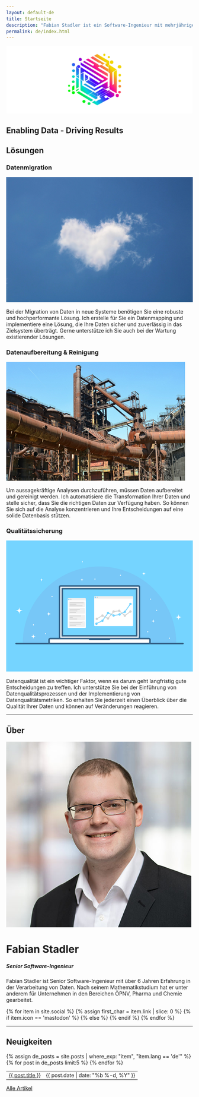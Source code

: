 ```yaml
---
layout: default-de
title: Startseite
description: "Fabian Stadler ist ein Software-Ingenieur mit mehrjähriger Erfahrung in Forschung und Entwicklung. Er ist spezialisiert auf Cloud-Entwicklung und Datenintegration."
permalink: de/index.html
---
```


<section class="index-header">
    <img src="/assets/img/company_logo.jpg" alt="Company logo of Fabian Stadler Solutions">
    <div class="centered"><h2>Enabling Data - Driving Results</h2></div>
</section>

## Lösungen

<div class="home-section">
    <div class="right">
        <h3>Datenmigration</h3>
        <img src="/assets/img/cloud.jpg" alt="Image of a cloud">
        <p>Bei der Migration von Daten in neue Systeme benötigen Sie eine robuste und hochperformante Lösung. Ich erstelle für Sie ein Datenmapping und implementiere eine Lösung, die Ihre Daten sicher und zuverlässig in das Zielsystem überträgt. Gerne unterstütze ich Sie auch bei der Wartung existierender Lösungen.</p>
    </div>
</div>

<div class="home-section">
    <div class="left">
        <h3>Datenaufbereitung & Reinigung</h3>
        <img src="/assets/img/datamining.jpg" alt="Image of a mining site and pipes">
        <p>Um aussagekräftige Analysen durchzuführen, müssen Daten aufbereitet und gereinigt werden. Ich automatisiere die Transformation Ihrer Daten und stelle sicher, dass Sie die richtigen Daten zur Verfügung haben. So können Sie sich auf die Analyse konzentrieren und Ihre Entscheidungen auf eine solide Datenbasis stützen.</p>
    </div>
</div>

<div class="home-section">
    <div class="right">
        <h3>Qualitätssicherung</h3>
        <img src="/assets/img/interface-3593269_640.png" alt="Image of an interface">
        <p>Datenqualität ist ein wichtiger Faktor, wenn es darum geht langfristig gute Entscheidungen zu treffen. Ich unterstütze Sie bei der Einführung von Datenqualitätsprozessen und der Implementierung von Datenqualitätsmetriken. So erhalten Sie jederzeit einen Überblick über die Qualität Ihrer Daten und können auf Veränderungen reagieren.</p>
    </div>
</div>

----

## Über

<div class="profile-section">
    <div class="profile">
        <img src="/assets/img/fabian_stadler.jpg" alt="Profile image">
        <h1>Fabian Stadler</h1>
        <h5 class="post-date">Senior Software-Ingenieur</h5>
    </div>
    <div class="profile-text">
        <p>Fabian Stadler ist Senior Software-Ingenieur mit über 6 Jahren Erfahrung in der Verarbeitung von Daten. Nach seinem Mathematikstudium hat er unter anderem für Unternehmen in den Bereichen ÖPNV, Pharma und Chemie gearbeitet.</p>
        {% for item in site.social %}
            {% assign first_char = item.link | slice: 0 %}
            {% if item.icon == 'mastodon' %}
            <a class="icon contact-button"  rel="me" href="{{ item.link }}" target="_blank"><i class="fa-brands fa-{{ item.icon }}" aria-hidden="true"></i></a>
            {% else %}
            <a class="icon contact-button" href="{{ item.link }}" target="_blank"><i class="fa-{{ item.icon-class }} fa-{{ item.icon }}" aria-hidden="true"></i></a>
            {% endif %}
        {% endfor %}
    </div>
</div>

----

## Neuigkeiten

<table class="home-table">
    {% assign de_posts = site.posts | where_exp: "item", "item.lang == 'de'" %}
    {% for post in de_posts limit:5 %}
    <tr>
        <td class="home-post-title"><a href="{{ post.url }}">{{ post.title }}</a></td>
        <td class="home-post-date">{{ post.date | date: "%b %-d, %Y" }}</td>
    </tr>
    {% endfor %}
</table>

<p class="more-articles">
    <a href="/de/posts.html">Alle Artikel</a>
</p>
